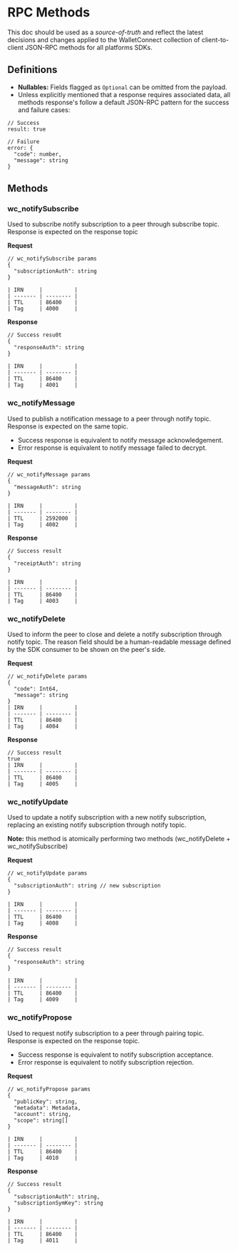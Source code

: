 # RPC Methods

This doc should be used as a _source-of-truth_ and reflect the latest decisions and changes applied to the WalletConnect collection of client-to-client JSON-RPC methods for all platforms SDKs.

## Definitions

- **Nullables:** Fields flagged as `Optional` can be omitted from the payload.
- Unless explicitly mentioned that a response requires associated data, all methods response's follow a default JSON-RPC pattern for the success and failure cases:

```jsonc
// Success
result: true

// Failure
error: {
  "code": number,
  "message": string
}
```

## Methods

### wc_notifySubscribe

Used to subscribe notify subscription to a peer through subscribe topic. Response is expected on the response topic

**Request**

```jsonc
// wc_notifySubscribe params
{
  "subscriptionAuth": string
}

| IRN     |          |
| ------- | -------- | 
| TTL     | 86400    |
| Tag     | 4000     |

```

**Response**

```jsonc
// Success resu0t
{
  "responseAuth": string
}

| IRN     |          |
| ------- | -------- |
| TTL     | 86400    |
| Tag     | 4001     |
```

### wc_notifyMessage

Used to publish a notification message to a peer through notify topic. Response is expected on the same topic.

- Success response is equivalent to notify message acknowledgement.
- Error response is equivalent to notify message failed to decrypt.


**Request**

```jsonc
// wc_notifyMessage params
{
  "messageAuth": string
}

| IRN     |          |
| ------- | -------- |
| TTL     | 2592000  |
| Tag     | 4002     |

```

**Response**

```jsonc
// Success result
{
  "receiptAuth": string
}

| IRN     |          |
| ------- | -------- |
| TTL     | 86400    |
| Tag     | 4003     |

```

### wc_notifyDelete

Used to inform the peer to close and delete a notify subscription through notify topic. The reason field should be a human-readable message defined by the SDK consumer to be shown on the peer's side.

**Request**

```jsonc
// wc_notifyDelete params
{
  "code": Int64,
  "message": string
}
| IRN     |          |
| ------- | -------- |
| TTL     | 86400    |
| Tag     | 4004     |
```

**Response**

```jsonc
// Success result
true
| IRN     |          |
| ------- | -------- |
| TTL     | 86400    |
| Tag     | 4005     |
```

### wc_notifyUpdate

Used to update a notify subscription with a new notify subscription, replacing an existing notify subscription through notify topic.

**Note:** this method is atomically performing two methods (wc_notifyDelete + wc_notifySubscribe)

**Request**

```jsonc
// wc_notifyUpdate params
{
  "subscriptionAuth": string // new subscription
}

| IRN     |          |
| ------- | -------- | 
| TTL     | 86400    |
| Tag     | 4008     |

```

**Response**

```jsonc
// Success result
{
  "responseAuth": string
}

| IRN     |          |
| ------- | -------- |
| TTL     | 86400    |
| Tag     | 4009     |
```

### wc_notifyPropose

Used to request notify subscription to a peer through pairing topic. Response is expected on the response topic.

- Success response is equivalent to notify subscription acceptance.
- Error response is equivalent to notify subscription rejection.

**Request**

```jsonc
// wc_notifyPropose params
{
  "publicKey": string,
  "metadata": Metadata,
  "account": string,
  "scope": string[]
}

| IRN     |          |
| ------- | -------- | 
| TTL     | 86400    |
| Tag     | 4010     |

```

**Response**

```jsonc
// Success result
{
  "subscriptionAuth": string,
  "subscriptionSymKey": string
}

| IRN     |          |
| ------- | -------- |
| TTL     | 86400    |
| Tag     | 4011     |
```

